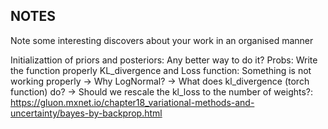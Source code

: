 ## NOTES
 Note some interesting discovers about your work in an organised manner

Initializattion of priors and posteriors: Any better way to do it?
Probs: Write the function properly
KL_divergence and Loss function: Something is not working properly
-> Why LogNormal?
-> What does kl_divergence (torch function) do?
-> Should we rescale the kl_loss to the number of weights?: https://gluon.mxnet.io/chapter18_variational-methods-and-uncertainty/bayes-by-backprop.html

